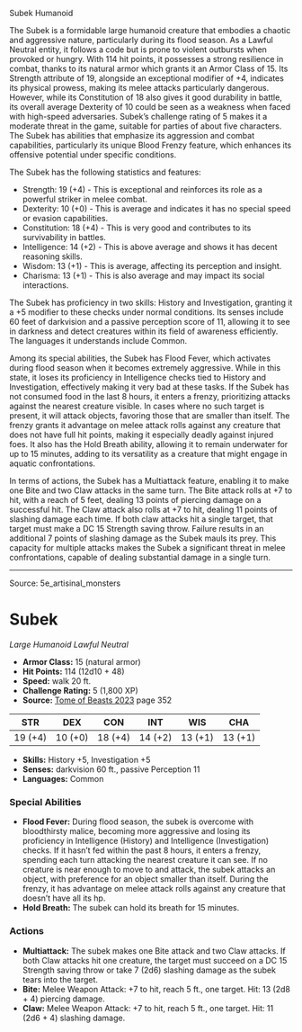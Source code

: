 <MonsterName/>Subek</MonsterName>
<CreatureType/>Humanoid</CreatureType>

<summary>The Subek is a formidable large humanoid creature that embodies a chaotic and aggressive nature, particularly during its flood season. As a Lawful Neutral entity, it follows a code but is prone to violent outbursts when provoked or hungry. With 114 hit points, it possesses a strong resilience in combat, thanks to its natural armor which grants it an Armor Class of 15. Its Strength attribute of 19, alongside an exceptional modifier of +4, indicates its physical prowess, making its melee attacks particularly dangerous. However, while its Constitution of 18 also gives it good durability in battle, its overall average Dexterity of 10 could be seen as a weakness when faced with high-speed adversaries. Subek’s challenge rating of 5 makes it a moderate threat in the game, suitable for parties of about five characters. The Subek has abilities that emphasize its aggression and combat capabilities, particularly its unique Blood Frenzy feature, which enhances its offensive potential under specific conditions.</summary>

<detail>

The Subek has the following statistics and features:
- Strength: 19 (+4) - This is exceptional and reinforces its role as a powerful striker in melee combat.
- Dexterity: 10 (+0) - This is average and indicates it has no special speed or evasion capabilities.
- Constitution: 18 (+4) - This is very good and contributes to its survivability in battles.
- Intelligence: 14 (+2) - This is above average and shows it has decent reasoning skills.
- Wisdom: 13 (+1) - This is average, affecting its perception and insight.
- Charisma: 13 (+1) - This is also average and may impact its social interactions.

The Subek has proficiency in two skills: History and Investigation, granting it a +5 modifier to these checks under normal conditions. Its senses include 60 feet of darkvision and a passive perception score of 11, allowing it to see in darkness and detect creatures within its field of awareness efficiently. The languages it understands include Common.

Among its special abilities, the Subek has Flood Fever, which activates during flood season when it becomes extremely aggressive. While in this state, it loses its proficiency in Intelligence checks tied to History and Investigation, effectively making it very bad at these tasks. If the Subek has not consumed food in the last 8 hours, it enters a frenzy, prioritizing attacks against the nearest creature visible. In cases where no such target is present, it will attack objects, favoring those that are smaller than itself. The frenzy grants it advantage on melee attack rolls against any creature that does not have full hit points, making it especially deadly against injured foes. It also has the Hold Breath ability, allowing it to remain underwater for up to 15 minutes, adding to its versatility as a creature that might engage in aquatic confrontations.

In terms of actions, the Subek has a Multiattack feature, enabling it to make one Bite and two Claw attacks in the same turn. The Bite attack rolls at +7 to hit, with a reach of 5 feet, dealing 13 points of piercing damage on a successful hit. The Claw attack also rolls at +7 to hit, dealing 11 points of slashing damage each time. If both claw attacks hit a single target, that target must make a DC 15 Strength saving throw. Failure results in an additional 7 points of slashing damage as the Subek mauls its prey. This capacity for multiple attacks makes the Subek a significant threat in melee confrontations, capable of dealing substantial damage in a single turn.</detail>



---

Source: 5e_artisinal_monsters

# Subek

*Large* *Humanoid* *Lawful Neutral*

- **Armor Class:** 15 (natural armor)
- **Hit Points:** 114 (12d10 + 48)
- **Speed:** walk 20 ft.
- **Challenge Rating:** 5 (1,800 XP)
- **Source:** [Tome of Beasts 2023](https://koboldpress.com/kpstore/product/tome-of-beasts-1-2023-edition/) page 352

| STR | DEX | CON | INT | WIS | CHA |
| --- | --- | --- | --- | --- | --- |
| 19 (+4) | 10 (+0) | 18 (+4) | 14 (+2) | 13 (+1) | 13 (+1) |

- **Skills:** History +5, Investigation +5
- **Senses:** darkvision 60 ft., passive Perception 11
- **Languages:** Common

### Special Abilities

- **Flood Fever:** During flood season, the subek is overcome with bloodthirsty malice, becoming more aggressive and losing its proficiency in Intelligence (History) and Intelligence (Investigation) checks. If it hasn’t fed within the past 8 hours, it enters a frenzy, spending each turn attacking the nearest creature it can see. If no creature is near enough to move to and attack, the subek attacks an object, with preference for an object smaller than itself. During the frenzy, it has advantage on melee attack rolls against any creature that doesn’t have all its hp.
- **Hold Breath:** The subek can hold its breath for 15 minutes.

### Actions

- **Multiattack:** The subek makes one Bite attack and two Claw attacks. If both Claw attacks hit one creature, the target must succeed on a DC 15 Strength saving throw or take 7 (2d6) slashing damage as the subek tears into the target.
- **Bite:** Melee Weapon Attack: +7 to hit, reach 5 ft., one target. Hit: 13 (2d8 + 4) piercing damage.
- **Claw:** Melee Weapon Attack: +7 to hit, reach 5 ft., one target. Hit: 11 (2d6 + 4) slashing damage.



